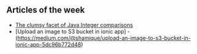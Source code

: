 ## Articles of the week

- [The clumsy facet of Java Integer comparisons](https://thedevland.com/2018/04/10/java-integer-comparisons/)
- [Upload an image to S3 bucket in ionic app] - (https://medium.com/@shamique/upload-an-image-to-s3-bucket-in-ionic-app-5dc96b772d48)